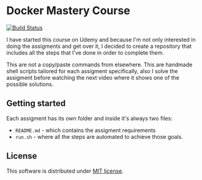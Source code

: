 Docker Mastery Course
=====================
[![Build Status](https://travis-ci.org/thegiantbeast/docker-mastery-course.svg?branch=master)](https://travis-ci.org/thegiantbeast/docker-mastery-course)

I have started this course on Udemy and because I'm not only interested in doing the assigments and get over it, I decided to create a repository that includes all the steps that I've done in order to complete them.

This are not a copy/paste commands from elsewhere. This are handmade shell scripts tailored for each assigment specifically, also I solve the assigment before watching the next video where it shows one of the possible solutions.

## Getting started
Each assigment has its own folder and inside it's always two files:

* `README.md` - which contains the assigment requirements
* `run.sh` - where all the steps are automated to achieve those goals.

## License
This software is distributed under [MIT license](LICENSE).